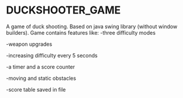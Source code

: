 # DUCKSHOOTER_GAME
A game of duck shooting. 
Based on java swing library (without window builders).
Game contains features like:
-three difficulty modes

-weapon upgrades

-increasing difficulty every 5 seconds

-a timer and a score counter

-moving and static obstacles

-score table saved in file
